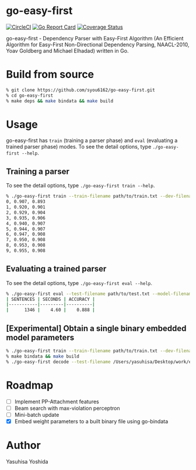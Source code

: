 # go-easy-first
[![CircleCI](https://circleci.com/gh/syou6162/go-easy-first.svg?style=shield)](https://circleci.com/gh/syou6162/go-easy-first)
[![Go Report Card](https://goreportcard.com/badge/github.com/syou6162/go-easy-first)](https://goreportcard.com/report/github.com/syou6162/go-easy-first)
[![Coverage Status](https://coveralls.io/repos/github/syou6162/go-easy-first/badge.svg?branch=coveralls)](https://coveralls.io/github/syou6162/go-easy-first?branch=coveralls)

go-easy-first - Dependency Parser with Easy-First Algorithm (An Efficient Algorithm for Easy-First Non-Directional Dependency Parsing, NAACL-2010, Yoav Goldberg and Michael Elhadad) written in Go.

# Build from source

```sh
% git clone https://github.com/syou6162/go-easy-first.git
% cd go-easy-first
% make deps && make bindata && make build
```

# Usage
go-easy-first has `train` (training a parser phase) and `eval` (evaluating a trained parser phase) modes. To see the detail options, type `./go-easy-first --help`.

## Training a parser
To see the detail options, type `./go-easy-first train --help`.

```sh
% ./go-easy-first train --train-filename path/to/train.txt --dev-filename path/to/dev.txt --max-iter 10 --model-filename model.bin
0, 0.907, 0.893
1, 0.920, 0.901
2, 0.929, 0.904
3, 0.935, 0.906
4, 0.940, 0.907
5, 0.944, 0.907
6, 0.947, 0.908
7, 0.950, 0.908
8, 0.953, 0.908
9, 0.955, 0.908
```

## Evaluating a trained parser
To see the detail options, type `./go-easy-first eval --help`.

```sh
% ./go-easy-first eval --test-filename path/to/test.txt --model-filename model.bin
| SENTENCES | SECONDS | ACCURACY |
|-----------|---------|----------|
|      1346 |    4.60 |    0.888 |
```

## [Experimental] Obtain a single binary embedded model parameters

```sh
% ./go-easy-first train --train-filename path/to/train.txt --dev-filename path/to/dev.txt --max-iter 10 --model-filename data/model.bin
% make bindata && make build
% ./go-easy-first decode --test-filename /Users/yasuhisa/Desktop/work/easy-first/test.txt
```

# Roadmap
- [ ] Implement PP-Attachment features
- [ ] Beam search with max-violation perceptron
- [ ] Mini-batch update
- [x] Embed weight parameters to a built binary file using go-bindata

# Author
Yasuhisa Yoshida
